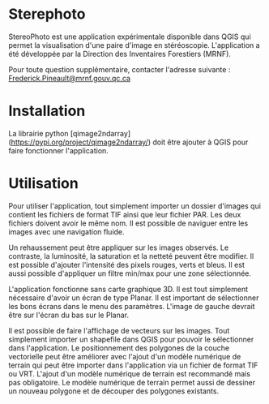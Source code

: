 # Sterephoto
StereoPhoto est une application expérimentale disponible dans QGIS qui permet la visualisation d'une paire d'image en stéréoscopie.
L'application a été développée par la Direction des Inventaires Forestiers (MRNF).

Pour toute question supplémentaire, contacter l'adresse suivante : Frederick.Pineault@mrnf.gouv.qc.ca 

# Installation 
La librairie python [qimage2ndarray] (https://pypi.org/project/qimage2ndarray/) doit être ajouter à QGIS pour faire fonctionner l'application. 

# Utilisation
Pour utiliser l'application, tout simplement importer un dossier d'images qui contient les fichiers de format TIF ainsi que leur fichier PAR. Les deux fichiers doivent avoir le même nom. Il est possible de naviguer entre les images avec une navigation fluide.

Un rehaussement peut être appliquer sur les images observés. Le contraste, la luminosité, la saturation et la netteté peuvent être modifier. Il est possible d'ajouter l'intensité des pixels rouges, verts et bleus. Il est aussi possible d'appliquer un filtre min/max pour une zone sélectionnée. 

L'application fonctionne sans carte graphique 3D. Il est tout simplement nécessaire d'avoir un écran de type Planar. Il est important de sélectionner les bons écrans dans le menu des paramètres. L'image de gauche devrait être sur l'écran du bas sur le Planar. 

Il est possible de faire l'affichage de vecteurs sur les images. Tout simplement importer un shapefile dans QGIS pour pouvoir le sélectionner dans l'application. Le positionnement des polygones de la couche vectorielle peut être améliorer avec l'ajout d'un modèle numérique de terrain qui peut être importer dans l'application via un fichier de format TIF ou VRT. L'ajout d'un modèle numérique de terrain est recommandé mais pas obligatoire. Le modèle numérique de terrain permet aussi de dessiner un nouveau polygone et de découper des polygones existants. 